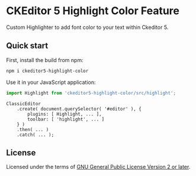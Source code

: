 CKEditor 5 Highlight Color Feature
===================================

Custom Highlighter to add font color to your text within Ckeditor 5.

## Quick start

First, install the build from npm:

```bash
npm i ckeditor5-highlight-color
```

Use it in your JavaScript application:

```js
import Highlight from 'ckeditor5-highlight-color/src/highlight';
```

```example
ClassicEditor
    .create( document.querySelector( '#editor' ), {
        plugins: [ Highlight, ... ],
        toolbar: [ 'highlight', ... ]
    } )
    .then( ... )
    .catch( ... );
```

## License

Licensed under the terms of [GNU General Public License Version 2 or later](http://www.gnu.org/licenses/gpl.html).